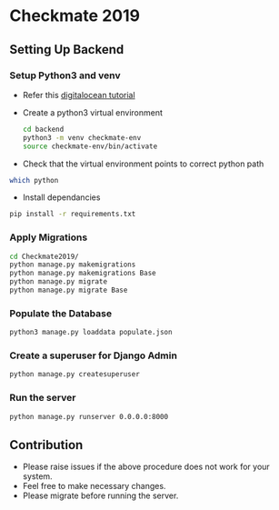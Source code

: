 # Checkmate 2019

## Setting Up Backend

### Setup Python3 and venv

- Refer this [digitalocean tutorial](https://www.digitalocean.com/community/tutorials/how-to-install-python-3-and-set-up-a-local-programming-environment-on-ubuntu-16-04)

- Create a python3 virtual environment

  ```bash
  cd backend
  python3 -m venv checkmate-env
  source checkmate-env/bin/activate
  ```

- Check that the virtual environment points to correct python path
  
```bash
which python
```

- Install dependancies
  
```bash
pip install -r requirements.txt
```

### Apply Migrations

```bash
cd Checkmate2019/
python manage.py makemigrations
python manage.py makemigrations Base
python manage.py migrate
python manage.py migrate Base
```

### Populate the Database

```bash
python3 manage.py loaddata populate.json
```

### Create a superuser for Django Admin

```bash
python manage.py createsuperuser
```

### Run the server

```bash
python manage.py runserver 0.0.0.0:8000
```

## Contribution

- Please raise issues if the above procedure does not work for your system.
- Feel free to make necessary changes.
- Please migrate before running the server.
